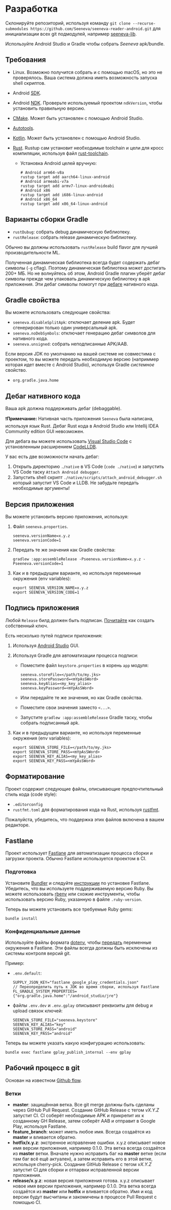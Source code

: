 # Разработка

Склонируйте репозиторий, используя команду `git clone --recurse-submodules https://github.com/Seeneva/seeneva-reader-android.git` для инициализации всех git подмодулей, например [seeneva-lib](https://github.com/Seeneva/seeneva-lib).

Используйте Android Studio и Gradle чтобы собрать *Seeneva* apk/bundle.

## Требования

- Linux. Возможно получится собрать и с помощью macOS, но это не проверялось. Ваша система должна иметь возможность запуска shell скриптов.
- Android [SDK](https://developer.android.com/studio).
- Android [NDK](https://developer.android.com/ndk). Проверьте используемый проектом `ndkVersion`, чтобы установить правильную версию.
- [CMake](https://developer.android.com/ndk/guides/cmake). Может быть установлен с помощью Android Studio.
- [Autotools](https://www.gnu.org/software/automake/faq/autotools-faq.html).
- [Kotlin](https://developer.android.com/kotlin). Может быть установлен с помощью Android Studio.
- [Rust](https://www.rust-lang.org/tools/install). Rustup сам установит необходимые toolchain и цели
  для кросс компиляции, используя файл [rust-toolchain](../rust-toolchain).

    - Установка Android целей вручную:

      ```console
      # Android arm64-v8a
      rustup target add aarch64-linux-android
      # Android armeabi-v7a
      rustup target add armv7-linux-androideabi
      # Android x86
      rustup target add i686-linux-android
      # Android x86_64
      rustup target add x86_64-linux-android
      ```

## Варианты сборки Gradle

- `rustDubug`: собрать debug динамическую библиотеку.
- `rustRelease`: собрать release динамическую библиотеку.

Обычно вы должны использовать `rustRelease` build flavor для лучшей производительности ML.

Полученная динамическая библиотека всегда будет содержать дебаг символы (`-g` cflag). Поэтому
динамическая библиотека может достигать 200+ MБ. Но не волнуйтесь об этом, Android Gradle плагин
уберёт дебаг символы прежде чем упаковать динамическую библиотеку в apk приложения. Эти дебаг
символы помогут при [дебаге](#дебаг-нативного-кода) нативного кода.

## Gradle свойства

Вы можете использовать следующие свойства:

- `seeneva.disableSplitApk`: отключает деление apk. Будет сгенерирован только один универсальный
  apk.
- `seeneva.noDebSymbols`: отключает генерацию дебаг символов для нативного кода.
- `seeneva.unsigned`: собрать неподписанные APK/AAB.

Если версия JDK по умолчанию на вашей системе не совместима с проектом, то вы можете передать
необходимую версию (наприммер которая идет вместе с Android Studio), используя Gradle *системное*
свойство.

- `org.gradle.java.home`

## Дебаг нативного кода

Ваша apk должна поддерживать дебаг (debaggable).

:exclamation:**Примечание:** Нативная часть приложения `Seeneva` была написана, используя язык Rust.
Дебаг Rust кода в Android Studio или Intellij IDEA Community edition GUI невозможен.

Для дебага вы можете использовать [Visual Studio Code](https://code.visualstudio.com) с
установленным
расширением [CodeLLDB](https://marketplace.visualstudio.com/items?itemName=vadimcn.vscode-lldb).

У вас есть две возможности начать дебаг:

1. Открыть директорию `./native` в VS Code (`code ./native`) и запустить VS Code таску `Attach Android debugger`.
2. Запустить shell скрипт `./native/scripts/attach_android_debugger.sh` который запустит VS Code и LLDB. Не забудьте передать необходимые аргументы!

## Версия приложения

Вы можете установить версию приложения, используя:

1. Файл `seeneva.properties`.

    ```text
    seeneva.versionName=x.y.z
    seeneva.versionCode=1
    ```

2. Передать те же значения как Gradle свойства:

    ```console
    gradlew :app:assembleRelease -Pseeneva.versionName=x.y.z -Pseeneva.versionCode=1
    ```

3. Как и в предыдущем варианте, но используя переменные окружения (env variables):

    ```console
    export SEENEVA_VERSION_NAME=x.y.z
    export SEENEVA_VERSION_CODE=1
    ```

## Подпись приложения

Любой `Release` билд должен быть подписан. [Почитайте](https://developer.android.com/studio/publish/app-signing#sign-apk) как создать собственный ключ.

Есть несколько путей подписи приложения:

1. Используя [Android Studio](https://developer.android.com/studio/publish/app-signing#sign_release) GUI.
2. Используя Gradle для автоматизации процесса подписи:
    - Поместите файл `keystore.properties` в корень `app` модуля:

        ```text
        seeneva.storeFile=</path/to/my.jks>
        seeneva.storePassword=<mYpAsSWord>
        seeneva.keyAlias=<my_key_alias>
        seeneva.keyPassword=<mYpAsSWord>
        ```

    - Или передайте те же значения, но как Gradle свойства.
    - Поместите свои значения заместо `<...>`.
    - Запустите `gradlew :app:assembleRelease` Gradle таску, чтобы собрать подписанный apk.

3. Как и в предыдущем варианте, но используя переменные окружения (env variables):

    ```console
    export SEENEVA_STORE_FILE=</path/to/my.jks>
    export SEENEVA_STORE_PASS=<mYpAsSWord>
    export SEENEVA_KEY_ALIAS=<my_key_alias>
    export SEENEVA_KEY_PASS=<mYpAsSWord>
    ```

## Форматирование

Проект содержит следующие файлы, описывающие предпочтительный стиль кода (code style):

- `.editorconfig`
- `rustfmt.toml` для форматирования кода на Rust, используя [rustfmt](https://github.com/rust-lang/rustfmt).

Пожалуйста, убедитесь, что поддержка этих файлов включена в вашем редакторе.

## Fastlane

Проект использует [Fastlane](https://fastlane.tools) для автоматизации процесса сборки и загрузки проекта. Обычно Fastlane используется проектом в CI.

### Подготовка

Установите [Bundler](https://bundler.io) и
следуйте [инструкции](https://docs.fastlane.tools/getting-started/android/setup) по установке
Fastlane. Убедитесь, что вы используете поддерживаемую версию Ruby. Вы можете
использовать [rbenv](https://github.com/rbenv/rbenv) или схожие инструменты, чтобы использовать
версию Ruby, указанную в файле `.ruby-version`.

Теперь вы можете установить все требуемые Ruby gems:

```console
bundle install
```

### Конфиденциальные данные

Используйте файлы формата [dotenv](https://github.com/bkeepers/dotenv),
чтобы [передать](https://docs.fastlane.tools/advanced/other/) переменные окружения в Fastlane. Эти
файлы всегда должны быть исключены из системы контроля версий git.

Пример:

- `.env.default`:

  ```text
  SUPPLY_JSON_KEY="fastlane_google_play_credentials.json"
  // Переопределить путь к JDK во время сборки, используя Fastlane
  FL_GRADLE_SYSTEM_PROPERTIES={"org.gradle.java.home":"/android_studio/jre"}
  ```

- файлы `.env.dev` и `.env.gplay` описывают реквизиты для debug и upload связок ключей:

  ```text
  SEENEVA_STORE_FILE="seeneva.keystore"
  SEENEVA_KEY_ALIAS="key"
  SEENEVA_STORE_PASS="android"
  SEENEVA_KEY_PASS="android"
  ```

Теперь вы можете указать какую конфигурацию использовать:

```console
bundle exec fastlane gplay_publish_internal --env gplay
```

## Рабочий процесс в git

Основан на известном [Github flow](https://guides.github.com/introduction/flow).

### Ветки

- **master**: защищённая ветка. Все git merge должны быть сделаны через GitHub Pull Request. Создание GitHub Release с тегом *vX.Y.Z* запустит CI. СI соберёт необходимые APK и прикрепит их к созданному GH Release, затем соберёт AAB и отправит в Google Play, используя Fastlane.
- **feature_branch**: может иметь любое имя. Всегда создаётся из **master** и вливается обратно.
- **hotfix/x.y.z**: экстренное исправление ошибки. x.y.z описывает новое имя версии приложения, например 0.1.0. Эта ветка всегда создаётся из **master** ветки. Вначале нужно исправить баг на **master** ветке (если там баг всё ещё актуален), а затем исправить его в этой ветке, используя cherry-pick. Создание GitHub Release с тегом *vX.Y.Z* запустит CI для сборки и отпарвки исправленной версии приложения.
- **release/x.y.z**: новая версия приложения готова. x.y.z описывает новое имя версии приложения, например 0.1.0. Эта ветка всегда создаётся из **master** или **hotfix** и вливается обратно. Имя и код версии будут высчитаны и закомичены в процессе Pull Request с помощью CI.
